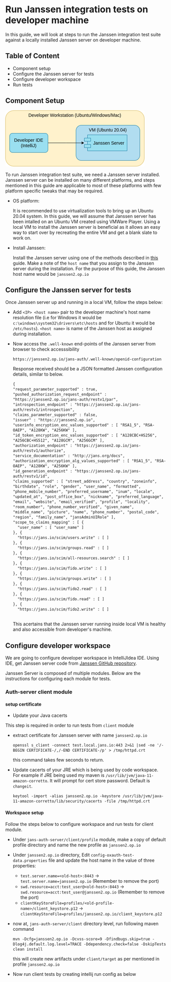 # Run Janssen integration tests on developer machine

In this guide, we will look at steps to run the Janssen integration test suite against a locally installed Janssen server on developer machine.

## Table of Content

- Component setup
- Configure the Janssen server for tests
- Configure developer workspace
- Run tests

## Component Setup

![Component Diagram](../assets/developer/images/image-run-integration-test-from-workspace-06122022.png)


To run Janssen integration test suite, we need a Janssen server installed. Janssen server can be installed on many different platforms, and steps mentioned in this guide are applicable to most of these platforms with few platform specific tweaks that may be required. 

- OS platform: 
  
  It is recommended to use virtualization tools to bring up an Ubuntu 20.04 system. In this guide, we will assume that Janssen server has been intalled on an Ubuntu VM created using VMWare Player. Using a local VM to install the Janssen server is beneficial as it allows an easy way to start over by recreating the entire VM and get a blank slate to work on.
  
- Install Janssen: 

  Install the Janssen server using one of the methods described in [this](https://github.com/JanssenProject/jans/wiki#janssen-installation) guide. Make a note of the `host name` that you assign to the Janssen server during the installation. For the purpose of this guide, the Janssen host name would be `janssen2.op.io`

## Configure the Janssen server for tests

Once Janssen server up and running in a local VM, follow the steps below:
- Add `<IP> <host name>` pair to the developer machine's host name resolution file (i.e for Windows it would be `c:\windows\system32\drivers\etc\hosts` and for Ubuntu it would be `/etc/hosts`). `<host name>` is name of the Janssen host as assigned during installation.
- Now access the `.well-known` end-points of the Janssen server from browser to check accesssibility

  ```
  https://janssen2.op.io/jans-auth/.well-known/openid-configuration
  ```
  
  Response received should be a JSON formatted Janssen configuration details, similar to below.
  
  ```
  {
  "request_parameter_supported" : true,
  "pushed_authorization_request_endpoint" : "https://janssen2.op.io/jans-auth/restv1/par",
  "introspection_endpoint" : "https://janssen2.op.io/jans-auth/restv1/introspection",
  "claims_parameter_supported" : false,
  "issuer" : "https://janssen2.op.io",
  "userinfo_encryption_enc_values_supported" : [ "RSA1_5", "RSA-OAEP", "A128KW", "A256KW" ],
  "id_token_encryption_enc_values_supported" : [ "A128CBC+HS256", "A256CBC+HS512", "A128GCM", "A256GCM" ],
  "authorization_endpoint" : "https://janssen2.op.io/jans-auth/restv1/authorize",
  "service_documentation" : "http://jans.org/docs",
  "authorization_encryption_alg_values_supported" : [ "RSA1_5", "RSA-OAEP", "A128KW", "A256KW" ],
  "id_generation_endpoint" : "https://janssen2.op.io/jans-auth/restv1/id",
  "claims_supported" : [ "street_address", "country", "zoneinfo", "birthdate", "role", "gender", "user_name", "formatted", "phone_mobile_number", "preferred_username", "inum", "locale", "updated_at", "post_office_box", "nickname", "preferred_language", "email", "website", "email_verified", "profile", "locality", "room_number", "phone_number_verified", "given_name", "middle_name", "picture", "name", "phone_number", "postal_code", "region", "family_name", "jansAdminUIRole" ],
  "scope_to_claims_mapping" : [ {
    "user_name" : [ "user_name" ]
  }, {
    "https://jans.io/scim/users.write" : [ ]
  }, {
    "https://jans.io/scim/groups.read" : [ ]
  }, {
    "https://jans.io/scim/all-resources.search" : [ ]
  }, {
    "https://jans.io/scim/fido.write" : [ ]
  }, {
    "https://jans.io/scim/groups.write" : [ ]
  }, {
    "https://jans.io/scim/fido2.read" : [ ]
  }, {
    "https://jans.io/scim/fido.read" : [ ]
  }, {
    "https://jans.io/scim/fido2.write" : [ ]
    
  ```
  
  This acertains that the Janssen server running inside local VM is healthy and also accessible from developer's machine.

## Configure developer workspace

We are going to configure developer workspace in IntelliJIdea IDE. Using IDE, get Janssen server code from [Janssen GitHub repository](https://github.com/JanssenProject/jans). 

Janssen Server is composed of multiple modules. Below are the instructions for configuring each module for tests.

### Auth-server client module

#### setup certificate

- Update your Java cacerts 

This step is required in order to run tests from `client` module

  - extract certificate for Janssen server with name `janssen2.op.io`
  
    ```
    openssl s_client -connect test.local.jans.io:443 2>&1 |sed -ne '/-BEGIN CERTIFICATE-/,/-END CERTIFICATE-/p' > /tmp/httpd.crt
    ```
    this command takes few seconds to return.
  
  - Update cacerts of your JRE which is being used by code workspace. For example if JRE being used my maven is `/usr/lib/jvm/java-11-amazon-corretto`. It will prompt for cert store password. Default is `changeit`.
  
    ```
    keytool -import -alias janssen2.op.io -keystore /usr/lib/jvm/java-11-amazon-corretto/lib/security/cacerts -file /tmp/httpd.crt
    ``` 

#### Workspace setup

Follow the steps below to configure workspace and run tests for client module.

- Under `jans-auth-server/client/profile` module, make a copy of default profile directory and name the new profile as `janssen2.op.io`
- Under `janssen2.op.io` directory, Edit `config-oxauth-test-data.properties` file and update the host name in the value of three properties: 
  - `test.server.name=<old-host>:8443` -> `test.server.name=janssen2.op.io` (Remember to remove the port)
  - `swd.resource=acct:test_user@<old-host>:8443` -> `swd.resource=acct:test_user@janssen2.op.io` (Remember to remove the port)
  - `clientKeyStoreFile=profiles/<old-profile-name>/client_keystore.p12` -> `clientKeyStoreFile=profiles/janssen2.op.io/client_keystore.p12`
- now at, `jans-auth-server/client` directory level, run following maven command

  ```
  mvn -Dcfg=janssen2.op.io -Dcvss-score=9 -Dfindbugs.skip=true -Dlog4j.default.log.level=TRACE -Ddependency.check=false -DskipTests clean install
  ```
  
  this will create new artifacts under `client/target` as per mentioned in profile `janssen2.op.io`
  
- Now run client tests by creating intellij run config as below
